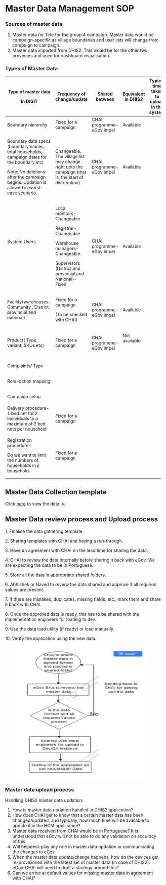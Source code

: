 # Master Data Management SOP

### Sources of master data&#x20;

1. Master data for Tete for the group 4 campaign. Master data would be campaign-specific as village boundaries and user lists will change from campaign to campaign.
2. Master data imported from DHIS2. This would be for the other two provinces and used for dashboard visualisation.

### &#x20;Types of Master Data&#x20;

| <p>Type of master data</p><p>In DIGIT</p>                                                                                                                                                          | Frequency of change/update                                                                                                                                        | Shared between             | Equivalent in DHIS2             | Typical time taken to upload in the system |
| -------------------------------------------------------------------------------------------------------------------------------------------------------------------------------------------------- | ----------------------------------------------------------------------------------------------------------------------------------------------------------------- | -------------------------- | ------------------------------- | ------------------------------------------ |
| Boundary hierarchy                                                                                                                                                                                 | Fixed for a campaign                                                                                                                                              | CHAI programme- eGov impel | Available                       | <p><br></p>                                |
| <p>Boundary data specs (boundary names, total households, campaign dates for the boundary etc)</p><p>Note: No deletions after the campaign begins. Updation is allowed in worst-case scenario.</p> | Changeable. The village list may change right upto the campaign (that is, the start of distribution)                                                              | CHAI programme- eGov impel | Available                       | <p><br></p>                                |
| <p>System Users</p><p><br></p>                                                                                                                                                                     | <p>Local monitors-Changeable</p><p>Registrar-Changeable</p><p>Warehouse managers- Changeable</p><p>Supervisors (District and provincial and National)- Fixed </p> | CHAI programme- eGov impel | Available                       | <p><br></p>                                |
| Facility(warehouses-Community , District, provincial and national)                                                                                                                                 | <p>Fixed for a campaign</p><p>(To be checked with CHAI)</p>                                                                                                       | CHAI programme- eGov impel | Available                       | <p><br></p>                                |
| Product( Type , variant, SKUs etc)                                                                                                                                                                 | Fixed for a campaign                                                                                                                                              | CHAI programme- eGov impel | <p>Not available</p><p><br></p> | <p><br></p>                                |
| Complaints/ Type                                                                                                                                                                                   | <p><br></p>                                                                                                                                                       | <p><br></p>                | <p><br></p>                     | <p><br></p>                                |
| Role-action mapping                                                                                                                                                                                | <p><br></p>                                                                                                                                                       | <p><br></p>                | <p><br></p>                     | <p><br></p>                                |
| Campaign setup                                                                                                                                                                                     | <p><br></p>                                                                                                                                                       | <p><br></p>                | <p><br></p>                     | <p><br></p>                                |
| Delivery procedure-1 bed net for 2 individuals to a maximum of 3 bed nets per household                                                                                                            | Fixed for a campaign                                                                                                                                              | <p><br></p>                | <p><br></p>                     | <p><br></p>                                |
| <p>Registration procedure-</p><p>Do we want to limit the numbers of households in a household.</p>                                                                                                 | Fixed for a campaign                                                                                                                                              | <p><br></p>                | <p><br></p>                     | <p><br></p>                                |

## Master Data Collection template

Click [here](master-data-management-sop.md#master-data-collection-template) to view the details.&#x20;

## Master Data review process and Upload process&#x20;

1\. Finalise the data gathering template.

2\. Sharing templates with CHAI and having a run-through.

3\. Have an agreement with CHAI on the lead time for sharing the data.

4\. CHAI to review the data internally before sharing it back with eGov. We are expecting the data to be in Portuguese.

5\. Store all the data in appropriate shared folders.

6\. Abhishek or Naved to review the data shared and approve if all required values are present.

7\. If there are mistakes, duplicates, missing fields, etc., mark them and share it back with CHAI.

8\. Once the approved data is ready, this has to be shared with the implementation engineers for loading to dev.

9\. Use the data load utility (if ready) or load manually.

10\. Verify the application using the new data.

<figure><img src="../../.gitbook/assets/Screenshot 2023-05-16 at 6.17.45 PM.png" alt=""><figcaption></figcaption></figure>

### Master data upload process&#x20;

Handling DHIS2 master data updation:

1. How is master data updation handled in DHIS2 application?
2. How does CHAI get to know that a certain master data has been changed/updated, and typically, how much time will be available to update it in the HCM application?
3. Master data received from CHAI would be in Portuguese? It is understood that eGov will not be able to do any validation on accuracy of this.
4. Will helpdesk play any role in master data updation or communicating the changes to eGov.
5. When the master data update/change happens, how do the devices get re-provisioned with the latest set of master data (in case of DHIS2). eGov-CHAI will need to draft a strategy around this?&#x20;
6. Can we arrive at default values for missing master data in agreement with CHAI?
